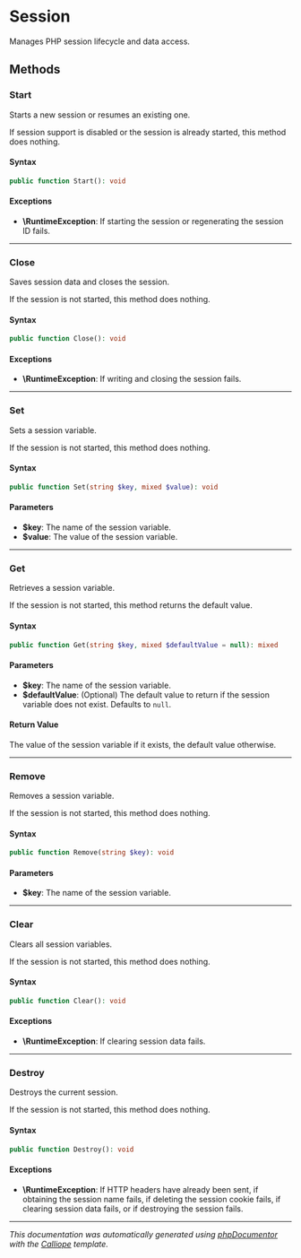 # Session

Manages PHP session lifecycle and data access.

## Methods

### Start

Starts a new session or resumes an existing one.

If session support is disabled or the session is already started, this
method does nothing.

#### Syntax

```php
public function Start(): void
```

#### Exceptions

- **\RuntimeException**: If starting the session or regenerating the session ID fails.

---

### Close

Saves session data and closes the session.

If the session is not started, this method does nothing.

#### Syntax

```php
public function Close(): void
```

#### Exceptions

- **\RuntimeException**: If writing and closing the session fails.

---

### Set

Sets a session variable.

If the session is not started, this method does nothing.

#### Syntax

```php
public function Set(string $key, mixed $value): void
```

#### Parameters

- **$key**: The name of the session variable.
- **$value**: The value of the session variable.

---

### Get

Retrieves a session variable.

If the session is not started, this method returns the default value.

#### Syntax

```php
public function Get(string $key, mixed $defaultValue = null): mixed
```

#### Parameters

- **$key**: The name of the session variable.
- **$defaultValue**: (Optional) The default value to return if the session variable does not exist. Defaults to `null`.

#### Return Value

The value of the session variable if it exists, the default value otherwise.

---

### Remove

Removes a session variable.

If the session is not started, this method does nothing.

#### Syntax

```php
public function Remove(string $key): void
```

#### Parameters

- **$key**: The name of the session variable.

---

### Clear

Clears all session variables.

If the session is not started, this method does nothing.

#### Syntax

```php
public function Clear(): void
```

#### Exceptions

- **\RuntimeException**: If clearing session data fails.

---

### Destroy

Destroys the current session.

If the session is not started, this method does nothing.

#### Syntax

```php
public function Destroy(): void
```

#### Exceptions

- **\RuntimeException**: If HTTP headers have already been sent, if obtaining the session name fails, if deleting the session cookie fails, if clearing session data fails, or if destroying the session fails.

---

*This documentation was automatically generated using [phpDocumentor](http://www.phpdoc.org/) with the [Calliope](https://github.com/DaphneWebFramework/Calliope) template.*
